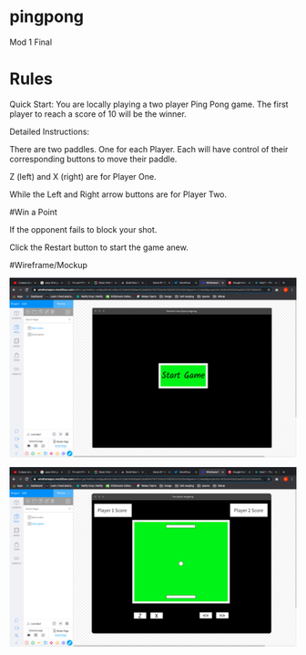 # pingpong
Mod 1 Final 


Rules
======

Quick Start:
You are locally playing a two player Ping Pong game. The first player to reach a score of 10 will be the winner. 


Detailed Instructions:

There are two paddles. One for each Player. Each will have control of their corresponding buttons to move their paddle. 

Z (left) and X (right) are for Player One.

While the Left and Right arrow buttons are for Player Two.

#Win a Point

If the opponent fails to block your shot.

Click the Restart button to start the game anew.



#Wireframe/Mockup


![alt text](https://github.com/devcaceres1/pingpong/blob/master/images/Screen%20Shot%202020-03-11%20at%203.06.14%20PM.png "Page 1")


![alt text](https://github.com/devcaceres1/pingpong/blob/master/images/Screen%20Shot%202020-03-11%20at%203.06.22%20PM.png "Page 2")